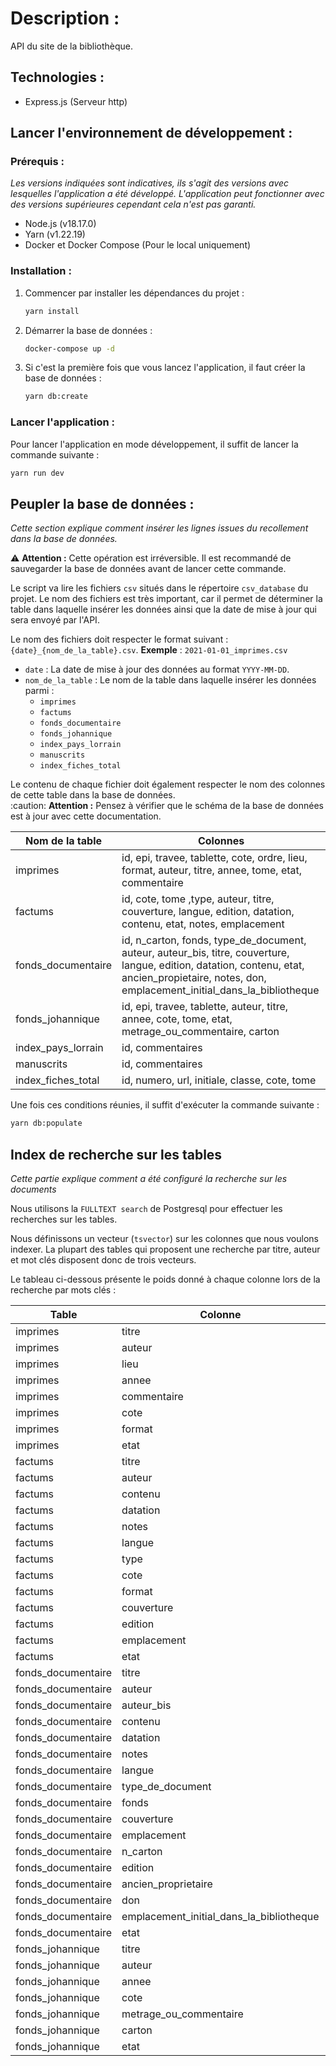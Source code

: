 # Description :

API du site de la bibliothèque.

## Technologies :
- Express.js (Serveur http)

## Lancer l'environnement de développement :

### Prérequis :
*Les versions indiquées sont indicatives, ils s'agit des versions avec lesquelles 
l'application a été développé. L'application peut fonctionner avec des versions supérieures
cependant cela n'est pas garanti.*
- Node.js (v18.17.0)
- Yarn (v1.22.19)
- Docker et Docker Compose (Pour le local uniquement)

### Installation :
1. Commencer par installer les dépendances du projet :
    ```bash
    yarn install
    ```
2. Démarrer la base de données :
    ```bash
    docker-compose up -d
    ```
3. Si c'est la première fois que vous lancez l'application, il faut créer la base de données :
    ```bash
    yarn db:create
    ```

### Lancer l'application :

Pour lancer l'application en mode développement, il suffit de lancer la commande suivante :
   ```bash
   yarn run dev
   ```

## Peupler la base de données :
*Cette section explique comment insérer les lignes issues du recollement dans la base de données.*

:warning: **Attention :** Cette opération est irréversible. Il est recommandé de sauvegarder la base de données avant de lancer cette commande.

Le script va lire les fichiers `csv` situés dans le répertoire `csv_database` du projet.
Le nom des fichiers est très important, car il permet de déterminer la table dans laquelle insérer les données ainsi que
 la date de mise à jour qui sera envoyé par l'API. 

Le nom des fichiers doit respecter le format suivant : `{date}_{nom_de_la_table}.csv`.
**Exemple** : `2021-01-01_imprimes.csv`
- `date` : La date de mise à jour des données au format `YYYY-MM-DD`.
- `nom_de_la_table` : Le nom de la table dans laquelle insérer les données parmi :
  - `imprimes`
  - `factums`
  - `fonds_documentaire`
  - `fonds_johannique`
  - `index_pays_lorrain`
  - `manuscrits`
  - `index_fiches_total`

Le contenu de chaque fichier doit également respecter le nom des colonnes de cette table dans la base de données.  
:caution: **Attention :** Pensez à vérifier que le schéma de la base de données est à jour avec cette documentation.

| Nom de la table    | Colonnes                                                                                                                                                                                         |
|--------------------|--------------------------------------------------------------------------------------------------------------------------------------------------------------------------------------------------|
| imprimes           | id, epi, travee, tablette, cote, ordre, lieu, format, auteur, titre, annee, tome, etat, commentaire                                                                                              |
| factums            | id, cote, tome ,type, auteur, titre, couverture, langue, edition, datation, contenu, etat, notes, emplacement                                                                                    |
| fonds_documentaire | id, n_carton, fonds, type_de_document, auteur, auteur_bis, titre, couverture, langue, edition, datation, contenu, etat, ancien_propietaire, notes, don, emplacement_initial_dans_la_bibliotheque |
| fonds_johannique   | id, epi, travee, tablette, auteur, titre, annee, cote, tome, etat, metrage_ou_commentaire, carton                                                                                                |
| index_pays_lorrain | id, commentaires                                                                                                                                                                                 |
| manuscrits         | id, commentaires                                                                                                                                                                                 |
| index_fiches_total | id, numero, url, initiale, classe, cote, tome                                                                                                                                                    |


Une fois ces conditions réunies, il suffit d'exécuter la commande suivante :
```bash
yarn db:populate
```

## Index de recherche sur les tables
*Cette partie explique comment a été configuré la recherche sur les documents*

Nous utilisons la `FULLTEXT search` de Postgresql pour effectuer les recherches sur les tables.

Nous définissons un vecteur (`tsvector`) sur les colonnes que nous voulons indexer.
La plupart des tables qui proposent une recherche par titre, auteur et mot clés disposent
donc de trois vecteurs.

Le tableau ci-dessous présente le poids donné à chaque colonne lors de la recherche par mots clés :

| Table              | Colonne                                  | Poids |
|--------------------|------------------------------------------|-------|
| imprimes           | titre                                    | A     |
| imprimes           | auteur                                   | A     |
| imprimes           | lieu                                     | B     |
| imprimes           | annee                                    | B     |
| imprimes           | commentaire                              | C     |
| imprimes           | cote                                     | D     |
| imprimes           | format                                   | D     |
| imprimes           | etat                                     | D     |
| factums            | titre                                    | A     |
| factums            | auteur                                   | A     |
| factums            | contenu                                  | B     |
| factums            | datation                                 | B     |
| factums            | notes                                    | C     |
| factums            | langue                                   | C     |
| factums            | type                                     | C     |
| factums            | cote                                     | D     |
| factums            | format                                   | D     |
| factums            | couverture                               | D     |
| factums            | edition                                  | D     |
| factums            | emplacement                              | D     |
| factums            | etat                                     | D     |
| fonds_documentaire | titre                                    | A     |
| fonds_documentaire | auteur                                   | A     |
| fonds_documentaire | auteur_bis                               | A     |
| fonds_documentaire | contenu                                  | B     |
| fonds_documentaire | datation                                 | B     |
| fonds_documentaire | notes                                    | C     |
| fonds_documentaire | langue                                   | C     |
| fonds_documentaire | type_de_document                         | C     |
| fonds_documentaire | fonds                                    | C     |
| fonds_documentaire | couverture                               | D     |
| fonds_documentaire | emplacement                              | D     |
| fonds_documentaire | n_carton                                 | D     |
| fonds_documentaire | edition                                  | D     |
| fonds_documentaire | ancien_proprietaire                      | D     |
| fonds_documentaire | don                                      | D     |
| fonds_documentaire | emplacement_initial_dans_la_bibliotheque | D     |
| fonds_documentaire | etat                                     | D     |
| fonds_johannique   | titre                                    | A     |
| fonds_johannique   | auteur                                   | A     |
| fonds_johannique   | annee                                    | B     |
| fonds_johannique   | cote                                     | C     |
| fonds_johannique   | metrage_ou_commentaire                   | C     |
| fonds_johannique   | carton                                   | D     |
| fonds_johannique   | etat                                     | D     |
